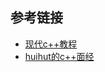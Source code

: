 ## 参考链接

* [现代c++教程](https://changkun.de/modern-cpp/zh-cn/05-pointers/index.html#5-4-std-weak-ptr)
* [huihut的c++面经](https://github.com/huihut/interview)